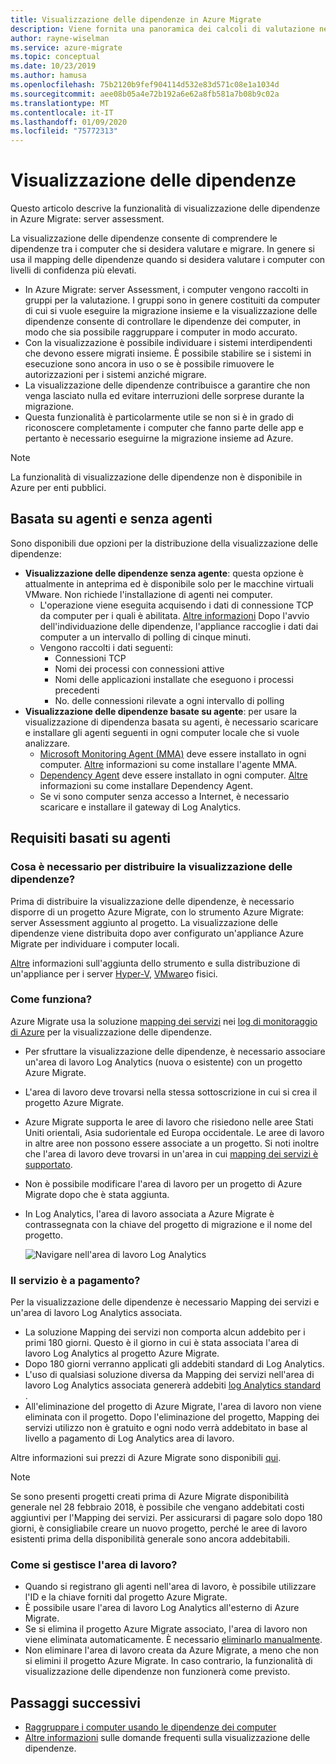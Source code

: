 ```yaml
---
title: Visualizzazione delle dipendenze in Azure Migrate
description: Viene fornita una panoramica dei calcoli di valutazione nel servizio Server assessment in Azure Migrate
author: rayne-wiselman
ms.service: azure-migrate
ms.topic: conceptual
ms.date: 10/23/2019
ms.author: hamusa
ms.openlocfilehash: 75b2120b9fef904114d532e83d571c08e1a1034d
ms.sourcegitcommit: aee08b05a4e72b192a6e62a8fb581a7b08b9c02a
ms.translationtype: MT
ms.contentlocale: it-IT
ms.lasthandoff: 01/09/2020
ms.locfileid: "75772313"
---
```

# <a name="dependency-visualization"></a>Visualizzazione delle dipendenze

Questo articolo descrive la funzionalità di visualizzazione delle dipendenze in Azure Migrate: server assessment.

La visualizzazione delle dipendenze consente di comprendere le dipendenze tra i computer che si desidera valutare e migrare. In genere si usa il mapping delle dipendenze quando si desidera valutare i computer con livelli di confidenza più elevati.

- In Azure Migrate: server Assessment, i computer vengono raccolti in gruppi per la valutazione. I gruppi sono in genere costituiti da computer di cui si vuole eseguire la migrazione insieme e la visualizzazione delle dipendenze consente di controllare le dipendenze dei computer, in modo che sia possibile raggruppare i computer in modo accurato.
- Con la visualizzazione è possibile individuare i sistemi interdipendenti che devono essere migrati insieme. È possibile stabilire se i sistemi in esecuzione sono ancora in uso o se è possibile rimuovere le autorizzazioni per i sistemi anziché migrare.
- La visualizzazione delle dipendenze contribuisce a garantire che non venga lasciato nulla ed evitare interruzioni delle sorprese durante la migrazione.
- Questa funzionalità è particolarmente utile se non si è in grado di riconoscere completamente i computer che fanno parte delle app e pertanto è necessario eseguirne la migrazione insieme ad Azure.


> [!NOTE]
> La funzionalità di visualizzazione delle dipendenze non è disponibile in Azure per enti pubblici.

## <a name="agent-based-and-agentless"></a>Basata su agenti e senza agenti

Sono disponibili due opzioni per la distribuzione della visualizzazione delle dipendenze:

- **Visualizzazione delle dipendenze senza agente**: questa opzione è attualmente in anteprima ed è disponibile solo per le macchine virtuali VMware. Non richiede l'installazione di agenti nei computer. 
    - L'operazione viene eseguita acquisendo i dati di connessione TCP da computer per i quali è abilitata. [Altre informazioni](how-to-create-group-machine-dependencies-agentless.md)
Dopo l'avvio dell'individuazione delle dipendenze, l'appliance raccoglie i dati dai computer a un intervallo di polling di cinque minuti.
    - Vengono raccolti i dati seguenti:
        - Connessioni TCP
        - Nomi dei processi con connessioni attive
        - Nomi delle applicazioni installate che eseguono i processi precedenti
        - No. delle connessioni rilevate a ogni intervallo di polling
- **Visualizzazione delle dipendenze basate su agente**: per usare la visualizzazione di dipendenza basata su agenti, è necessario scaricare e installare gli agenti seguenti in ogni computer locale che si vuole analizzare.  
    - [Microsoft Monitoring Agent (MMA)](https://docs.microsoft.com/azure/log-analytics/log-analytics-agent-windows) deve essere installato in ogni computer. [Altre](https://docs.microsoft.com/azure/migrate/how-to-create-group-machine-dependencies#install-the-mma) informazioni su come installare l'agente MMA.
    - [Dependency Agent](../azure-monitor/platform/agents-overview.md#dependency-agent) deve essere installato in ogni computer. [Altre](https://docs.microsoft.com/azure/migrate/how-to-create-group-machine-dependencies#install-the-dependency-agent) informazioni su come installare Dependency Agent.
    - Se vi sono computer senza accesso a Internet, è necessario scaricare e installare il gateway di Log Analytics.

## <a name="agent-based-requirements"></a>Requisiti basati su agenti

### <a name="what-do-i-need-to-deploy-dependency-visualization"></a>Cosa è necessario per distribuire la visualizzazione delle dipendenze?

Prima di distribuire la visualizzazione delle dipendenze, è necessario disporre di un progetto Azure Migrate, con lo strumento Azure Migrate: server Assessment aggiunto al progetto. La visualizzazione delle dipendenze viene distribuita dopo aver configurato un'appliance Azure Migrate per individuare i computer locali.

[Altre](how-to-assess.md) informazioni sull'aggiunta dello strumento e sulla distribuzione di un'appliance per i server [Hyper-V](how-to-set-up-appliance-hyper-v.md), [VMware](how-to-set-up-appliance-vmware.md)o fisici.


### <a name="how-does-it-work"></a>Come funziona?

Azure Migrate usa la soluzione [mapping dei servizi](../operations-management-suite/operations-management-suite-service-map.md) nei [log di monitoraggio di Azure](../log-analytics/log-analytics-overview.md) per la visualizzazione delle dipendenze.

- Per sfruttare la visualizzazione delle dipendenze, è necessario associare un'area di lavoro Log Analytics (nuova o esistente) con un progetto Azure Migrate.
- L'area di lavoro deve trovarsi nella stessa sottoscrizione in cui si crea il progetto Azure Migrate.
- Azure Migrate supporta le aree di lavoro che risiedono nelle aree Stati Uniti orientali, Asia sudorientale ed Europa occidentale. Le aree di lavoro in altre aree non possono essere associate a un progetto. Si noti inoltre che l'area di lavoro deve trovarsi in un'area in cui [mapping dei servizi è supportato](../azure-monitor/insights/vminsights-enable-overview.md#prerequisites).
- Non è possibile modificare l'area di lavoro per un progetto di Azure Migrate dopo che è stata aggiunta.
- In Log Analytics, l'area di lavoro associata a Azure Migrate è contrassegnata con la chiave del progetto di migrazione e il nome del progetto.

    ![Navigare nell'area di lavoro Log Analytics](./media/concepts-dependency-visualization/oms-workspace.png)



### <a name="do-i-need-to-pay-for-it"></a>Il servizio è a pagamento?

Per la visualizzazione delle dipendenze è necessario Mapping dei servizi e un'area di lavoro Log Analytics associata. 

- La soluzione Mapping dei servizi non comporta alcun addebito per i primi 180 giorni. Questo è il giorno in cui è stata associata l'area di lavoro Log Analytics al progetto Azure Migrate.
- Dopo 180 giorni verranno applicati gli addebiti standard di Log Analytics.
- L'uso di qualsiasi soluzione diversa da Mapping dei servizi nell'area di lavoro Log Analytics associata genererà addebiti [log Analytics standard](https://azure.microsoft.com/pricing/details/log-analytics/) .
- All'eliminazione del progetto di Azure Migrate, l'area di lavoro non viene eliminata con il progetto. Dopo l'eliminazione del progetto, Mapping dei servizi utilizzo non è gratuito e ogni nodo verrà addebitato in base al livello a pagamento di Log Analytics area di lavoro.

Altre informazioni sui prezzi di Azure Migrate sono disponibili [qui](https://azure.microsoft.com/pricing/details/azure-migrate/).

> [!NOTE]
> Se sono presenti progetti creati prima di Azure Migrate disponibilità generale nel 28 febbraio 2018, è possibile che vengano addebitati costi aggiuntivi per l'Mapping dei servizi. Per assicurarsi di pagare solo dopo 180 giorni, è consigliabile creare un nuovo progetto, perché le aree di lavoro esistenti prima della disponibilità generale sono ancora addebitabili.



### <a name="how-do-i-manage-the-workspace"></a>Come si gestisce l'area di lavoro?

- Quando si registrano gli agenti nell'area di lavoro, è possibile utilizzare l'ID e la chiave forniti dal progetto Azure Migrate.
- È possibile usare l'area di lavoro Log Analytics all'esterno di Azure Migrate.
- Se si elimina il progetto Azure Migrate associato, l'area di lavoro non viene eliminata automaticamente. È necessario [eliminarlo manualmente](../azure-monitor/platform/manage-access.md).
- Non eliminare l'area di lavoro creata da Azure Migrate, a meno che non si elimini il progetto Azure Migrate. In caso contrario, la funzionalità di visualizzazione delle dipendenze non funzionerà come previsto.

## <a name="next-steps"></a>Passaggi successivi
- [Raggruppare i computer usando le dipendenze dei computer](how-to-create-group-machine-dependencies.md)
- [Altre informazioni](common-questions-discovery-assessment.md#what-is-dependency-visualization) sulle domande frequenti sulla visualizzazione delle dipendenze.


